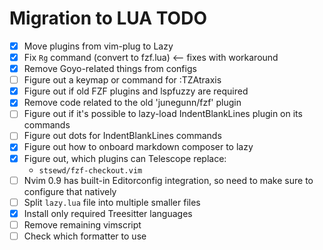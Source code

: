 # Migration to LUA TODO

- [x] Move plugins from vim-plug to Lazy
- [x] Fix `Rg` command (convert to fzf.lua) <-- fixes with <C-g> workaround
- [x] Remove Goyo-related things from configs
- [ ] Figure out a keymap or command for :TZAtraxis
- [x] Figure out if old FZF plugins and lspfuzzy are required
- [x] Remove code related to the old 'junegunn/fzf' plugin
- [ ] Figure out if it's possible to lazy-load IndentBlankLines plugin on its commands
- [ ] Figure out dots for IndentBlankLines commands
- [x] Figure out how to onboard markdown composer to lazy
- [x] Figure out, which plugins can Telescope replace:
    - `stsewd/fzf-checkout.vim`
- [ ] Nvim 0.9 has built-in Editorconfig integration, so need to make sure to configure that natively
- [ ] Split `lazy.lua` file into multiple smaller files
- [x] Install only required Treesitter languages
- [ ] Remove remaining vimscript
- [ ] Check which formatter to use
